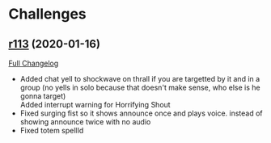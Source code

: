 # <DBM> Challenges

## [r113](https://github.com/DeadlyBossMods/DBM-Challenges/tree/r113) (2020-01-16)
[Full Changelog](https://github.com/DeadlyBossMods/DBM-Challenges/compare/r112...r113)

- Added chat yell to shockwave on thrall if you are targetted by it and in a group (no yells in solo because that doesn't make sense, who else is he gonna target)  
    Added interrupt warning for Horrifying Shout  
- Fixed surging fist so it shows announce once and plays voice. instead of showing announce twice with no audio  
- Fixed totem spellId  
